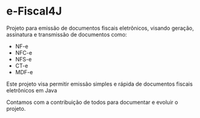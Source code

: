 # e-Fiscal4J #

Projeto para emissão de documentos fiscais eletrônicos, visando geração, assinatura e transmissão de documentos como:

* NF-e
* NFC-e
* NFS-e
* CT-e
* MDF-e

Este projeto visa permitir emissão simples e rápida de documentos fiscais eletrônicos em Java

Contamos com a contribuição de todos para documentar e evoluir o projeto.
